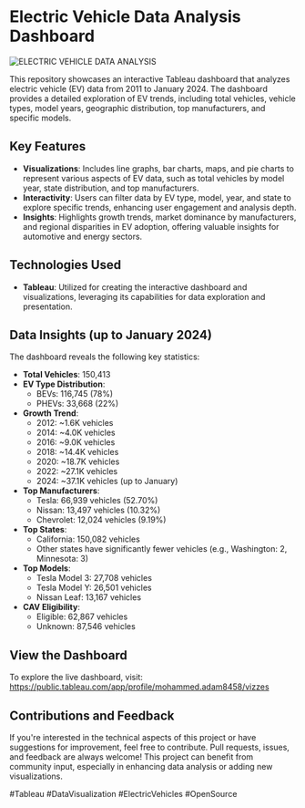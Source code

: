 # Electric Vehicle Data Analysis Dashboard
![ELECTRIC VEHICLE DATA ANALYSIS](https://github.com/user-attachments/assets/c82348d4-93e0-4120-8a46-dbaa24c50fa2)

This repository showcases an interactive Tableau dashboard that analyzes electric vehicle (EV) data from 2011 to January 2024. The dashboard provides a detailed exploration of EV trends, including total vehicles, vehicle types, model years, geographic distribution, top manufacturers, and specific models.

## Key Features
- **Visualizations**: Includes line graphs, bar charts, maps, and pie charts to represent various aspects of EV data, such as total vehicles by model year, state distribution, and top manufacturers.
- **Interactivity**: Users can filter data by EV type, model, year, and state to explore specific trends, enhancing user engagement and analysis depth.
- **Insights**: Highlights growth trends, market dominance by manufacturers, and regional disparities in EV adoption, offering valuable insights for automotive and energy sectors.

## Technologies Used
- **Tableau**: Utilized for creating the interactive dashboard and visualizations, leveraging its capabilities for data exploration and presentation.

## Data Insights (up to January 2024)
The dashboard reveals the following key statistics:
- **Total Vehicles**: 150,413
- **EV Type Distribution**:
  - BEVs: 116,745 (78%)
  - PHEVs: 33,668 (22%)
- **Growth Trend**:
  - 2012: ~1.6K vehicles
  - 2014: ~4.0K vehicles
  - 2016: ~9.0K vehicles
  - 2018: ~14.4K vehicles
  - 2020: ~18.7K vehicles
  - 2022: ~27.1K vehicles
  - 2024: ~37.1K vehicles (up to January)
- **Top Manufacturers**:
  - Tesla: 66,939 vehicles (52.70%)
  - Nissan: 13,497 vehicles (10.32%)
  - Chevrolet: 12,024 vehicles (9.19%)
- **Top States**:
  - California: 150,082 vehicles
  - Other states have significantly fewer vehicles (e.g., Washington: 2, Minnesota: 3)
- **Top Models**:
  - Tesla Model 3: 27,708 vehicles
  - Tesla Model Y: 26,501 vehicles
  - Nissan Leaf: 13,167 vehicles
- **CAV Eligibility**:
  - Eligible: 62,867 vehicles
  - Unknown: 87,546 vehicles

## View the Dashboard
To explore the live dashboard, visit: https://public.tableau.com/app/profile/mohammed.adam8458/vizzes

## Contributions and Feedback
If you're interested in the technical aspects of this project or have suggestions for improvement, feel free to contribute. Pull requests, issues, and feedback are always welcome! This project can benefit from community input, especially in enhancing data analysis or adding new visualizations.

#Tableau #DataVisualization #ElectricVehicles #OpenSource

